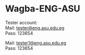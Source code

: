 # Wagba-ENG-ASU
Tester account:<br>
Mail: tester@eng.asu.edu.eg<br>
Pass: 123654<br>

Mail: tester1@eng.asu.edu.eg<br>
Pass: 123654<br>
